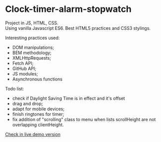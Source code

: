 # Clock-timer-alarm-stopwatch
Project in JS, HTML, CSS. <br />
Using vanilla Javascript ES6. Best HTML5 practices and CSS3 stylings. <br />

Interesting practices used:
- DOM manipulations;
- BEM methodology;
- XMLHttpRequests;
- Fetch API;
- GitHub API;
- JS modules;
- Asynchronous functions <br />

Todo list:
- check if Daylight Saving Time is in effect and it's offset
- drag and drop;
- adapt for mobile devices;
- finish ringtones for timer;
- fix addition of "scrolling" class to menu when lists scrollHeight are not overlapping clientHeight. <br />


[Check in live demo version](https://vovkanychx.github.io/Clock-timer-alarm-stopwatch/)

